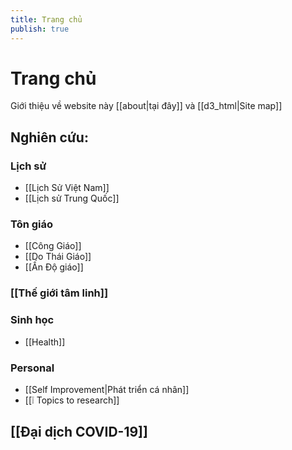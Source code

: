 ```yaml
---
title: Trang chủ
publish: true
---
```

# Trang chủ

Giới thiệu về website này [[about|tại đây]] và [[d3_html|Site map]]

## Nghiên cứu:

### Lịch sử
- [[Lịch Sử Việt Nam]]
- [[Lịch sử Trung Quốc]]

### Tôn giáo
- [[Công Giáo]]
- [[Do Thái Giáo]]
- [[Ấn Độ giáo]]

### [[Thế giới tâm linh]]

### Sinh học
- [[Health]]

### Personal
- [[Self Improvement|Phát triển cá nhân]]
- [[❕ Topics to research]]

## [[Đại dịch COVID-19]]


